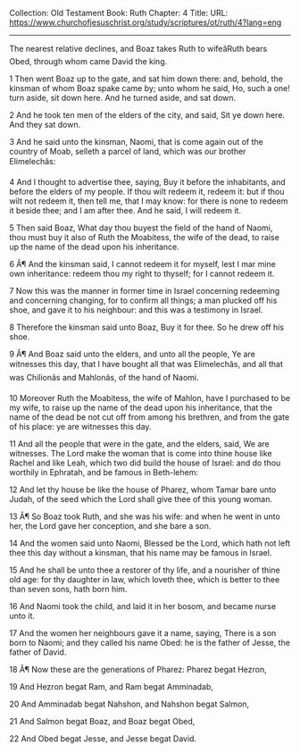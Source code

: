 Collection: Old Testament
Book: Ruth
Chapter: 4
Title: 
URL: https://www.churchofjesuschrist.org/study/scriptures/ot/ruth/4?lang=eng

---

The nearest relative declines, and Boaz takes Ruth to wifeâRuth bears Obed, through whom came David the king.

1 Then went Boaz up to the gate, and sat him down there: and, behold, the kinsman of whom Boaz spake came by; unto whom he said, Ho, such a one! turn aside, sit down here. And he turned aside, and sat down.

2 And he took ten men of the elders of the city, and said, Sit ye down here. And they sat down.

3 And he said unto the kinsman, Naomi, that is come again out of the country of Moab, selleth a parcel of land, which was our brother Elimelechâs:

4 And I thought to advertise thee, saying, Buy it before the inhabitants, and before the elders of my people. If thou wilt redeem it, redeem it: but if thou wilt not redeem it, then tell me, that I may know: for there is none to redeem it beside thee; and I am after thee. And he said, I will redeem it.

5 Then said Boaz, What day thou buyest the field of the hand of Naomi, thou must buy it also of Ruth the Moabitess, the wife of the dead, to raise up the name of the dead upon his inheritance.

6 Â¶ And the kinsman said, I cannot redeem it for myself, lest I mar mine own inheritance: redeem thou my right to thyself; for I cannot redeem it.

7 Now this was the manner in former time in Israel concerning redeeming and concerning changing, for to confirm all things; a man plucked off his shoe, and gave it to his neighbour: and this was a testimony in Israel.

8 Therefore the kinsman said unto Boaz, Buy it for thee. So he drew off his shoe.

9 Â¶ And Boaz said unto the elders, and unto all the people, Ye are witnesses this day, that I have bought all that was Elimelechâs, and all that was Chilionâs and Mahlonâs, of the hand of Naomi.

10 Moreover Ruth the Moabitess, the wife of Mahlon, have I purchased to be my wife, to raise up the name of the dead upon his inheritance, that the name of the dead be not cut off from among his brethren, and from the gate of his place: ye are witnesses this day.

11 And all the people that were in the gate, and the elders, said, We are witnesses. The Lord make the woman that is come into thine house like Rachel and like Leah, which two did build the house of Israel: and do thou worthily in Ephratah, and be famous in Beth-lehem:

12 And let thy house be like the house of Pharez, whom Tamar bare unto Judah, of the seed which the Lord shall give thee of this young woman.

13 Â¶ So Boaz took Ruth, and she was his wife: and when he went in unto her, the Lord gave her conception, and she bare a son.

14 And the women said unto Naomi, Blessed be the Lord, which hath not left thee this day without a kinsman, that his name may be famous in Israel.

15 And he shall be unto thee a restorer of thy life, and a nourisher of thine old age: for thy daughter in law, which loveth thee, which is better to thee than seven sons, hath born him.

16 And Naomi took the child, and laid it in her bosom, and became nurse unto it.

17 And the women her neighbours gave it a name, saying, There is a son born to Naomi; and they called his name Obed: he is the father of Jesse, the father of David.

18 Â¶ Now these are the generations of Pharez: Pharez begat Hezron,

19 And Hezron begat Ram, and Ram begat Amminadab,

20 And Amminadab begat Nahshon, and Nahshon begat Salmon,

21 And Salmon begat Boaz, and Boaz begat Obed,

22 And Obed begat Jesse, and Jesse begat David.
